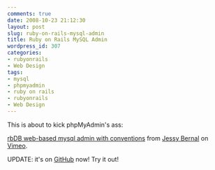 ```yaml
---
comments: true
date: 2008-10-23 21:12:30
layout: post
slug: ruby-on-rails-mysql-admin
title: Ruby on Rails MySQL Admin
wordpress_id: 307
categories:
- rubyonrails
- Web Design
tags:
- mysql
- phpmyadmin
- ruby on rails
- rubyonrails
- Web Design
---
```


This is about to kick phpMyAdmin's ass:


				  
[rbDB web-based mysql admin with conventions](http://vimeo.com/2046491?pg=embed&sec=2046491) from [Jessy Bernal](http://vimeo.com/bernal?pg=embed&sec=2046491) on [Vimeo](http://vimeo.com?pg=embed&sec=2046491).

UPDATE: it's on [GitHub](http://github.com/redox/rbdb/tree/master) now! Try it out!

